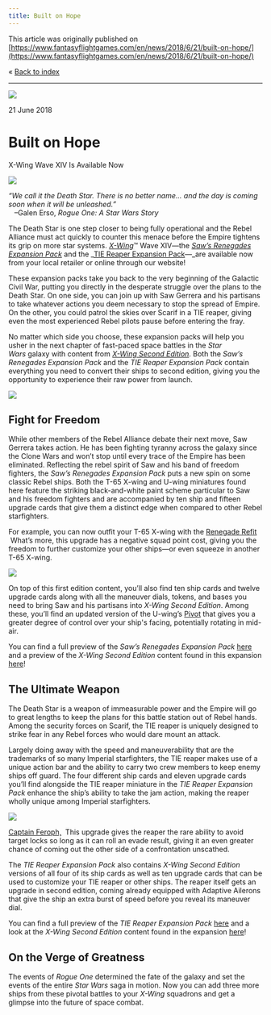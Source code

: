 ```yaml
---
title: Built on Hope
---
```


This article was originally published on [https://www.fantasyflightgames.com/en/news/2018/6/21/built-on-hope/](https://www.fantasyflightgames.com/en/news/2018/6/21/built-on-hope/)

&laquo; [Back to index](../index.md)

---

![](0cc0b64b8c591141c4706af2636c26f4.jpg)

21 June 2018

Built on Hope
=============

X-Wing Wave XIV Is Available Now

![](0a386ff9518ad60ec5712b2161cfc9ee.png)

_“We call it the Death Star. There is no better name… and the day is coming soon when it will be unleashed.”_  
   –Galen Erso, _Rogue One: A Star Wars Story_

The Death Star is one step closer to being fully operational and the Rebel Alliance must act quickly to counter this menace before the Empire tightens its grip on more star systems. _[X-Wing](https://www.fantasyflightgames.com/en/products/x-wing/)_™ Wave XIV—the _[Saw’s Renegades Expansion Pack](https://www.fantasyflightgames.com/en/products/x-wing/products/saws-renegades-expansion-pack/)_ and the _[TIE Reaper Expansion Pack](https://www.fantasyflightgames.com/en/products/x-wing/products/tie-reaper-expansion-pack/)—_are available now from your local retailer or online through our website!

These expansion packs take you back to the very beginning of the Galactic Civil War, putting you directly in the desperate struggle over the plans to the Death Star. On one side, you can join up with Saw Gerrera and his partisans to take whatever actions you deem necessary to stop the spread of Empire. On the other, you could patrol the skies over Scarif in a TIE reaper, giving even the most experienced Rebel pilots pause before entering the fray.

No matter which side you choose, these expansion packs will help you usher in the next chapter of fast-paced space battles in the _Star Wars_ galaxy with content from _[X-Wing Second Edition](https://www.fantasyflightgames.com/en/products/x-wing-second-edition/)_. Both the _Saw’s Renegades Expansion Pack_ and the _TIE Reaper Expansion Pack_ contain everything you need to convert their ships to second edition, giving you the opportunity to experience their raw power from launch.

![](d42280dd29ed1e58cfc24c91eac46756.jpg)

Fight for Freedom
-----------------

While other members of the Rebel Alliance debate their next move, Saw Gerrera takes action. He has been fighting tyranny across the galaxy since the Clone Wars and won’t stop until every trace of the Empire has been eliminated. Reflecting the rebel spirit of Saw and his band of freedom fighters, the _Saw’s Renegades Expansion Pack_ puts a new spin on some classic Rebel ships. Both the T-65 X-wing and U-wing miniatures found here feature the striking black-and-white paint scheme particular to Saw and his freedom fighters and are accompanied by ten ship and fifteen upgrade cards that give them a distinct edge when compared to other Rebel starfighters.

For example, you can now outfit your T-65 X-wing with the [Renegade Refit](99ddc8b2e095948597522a59b733beb5.png)  What’s more, this upgrade has a negative squad point cost, giving you the freedom to further customize your other ships—or even squeeze in another T-65 X-wing.

![](bf12380e440e8e46ad1b8c56af860609.png)

On top of this first edition content, you’ll also find ten ship cards and twelve upgrade cards along with all the maneuver dials, tokens, and bases you need to bring Saw and his partisans into _X-Wing Second Edition_. Among these, you’ll find an updated version of the U-wing’s [Pivot](fa3a4c1291982647b0c836b3ec0355f0.png) that gives you a greater degree of control over your ship's facing, potentially rotating in mid-air.

You can find a full preview of the _Saw’s Renegades Expansion Pack_ [here](https://www.fantasyflightgames.com/en/news/2018/4/24/save-the-rebellion/) and a preview of the _X-Wing Second Edition_ content found in this expansion [here](https://www.fantasyflightgames.com/en/news/3000/1/1/extreme-action/)!

The Ultimate Weapon
-------------------

The Death Star is a weapon of immeasurable power and the Empire will go to great lengths to keep the plans for this battle station out of Rebel hands. Among the security forces on Scarif, the TIE reaper is uniquely designed to strike fear in any Rebel forces who would dare mount an attack.

Largely doing away with the speed and maneuverability that are the trademarks of so many Imperial starfighters, the TIE reaper makes use of a unique action bar and the ability to carry two crew members to keep enemy ships off guard. The four different ship cards and eleven upgrade cards you’ll find alongside the TIE reaper miniature in the _TIE Reaper Expansion Pack_ enhance the ship’s ability to take the jam action, making the reaper wholly unique among Imperial starfighters.

![](03a2d62dd7299e8274aa758a2d3e3401.png)

[Captain Feroph,](03d163c27dff62d320d43e74b686b7d7.png)  This upgrade gives the reaper the rare ability to avoid target locks so long as it can roll an evade result, giving it an even greater chance of coming out the other side of a confrontation unscathed.

The _TIE Reaper Expansion Pack_ also contains _X-Wing Second Edition_ versions of all four of its ship cards as well as ten upgrade cards that can be used to customize your TIE reaper or other ships. The reaper itself gets an upgrade in second edition, coming already equipped with Adaptive Ailerons that give the ship an extra burst of speed before you reveal its maneuver dial.

You can find a full preview of the _TIE Reaper Expansion Pack_ [here](https://www.fantasyflightgames.com/en/news/2018/4/30/sowing-fear/) and a look at the _X-Wing Second Edition_ content found in the expansion [here](https://www.fantasyflightgames.com/en/news/3000/1/1/transporting-terror/)!

On the Verge of Greatness
-------------------------

The events of _Rogue One_ determined the fate of the galaxy and set the events of the entire _Star Wars_ saga in motion. Now you can add three more ships from these pivotal battles to your _X-Wing_ squadrons and get a glimpse into the future of space combat.

[](http://community.fantasyflightgames.com/index.php?/forum/222-x-wing/)